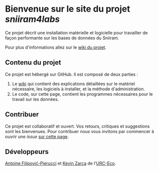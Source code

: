 # Bienvenue sur le site du projet *sniiram4labs*

Ce projet décrit une installation matérielle et logicielle pour travailler de façon performante sur les bases de données du Sniiram.

Pour plus d'informations allez sur le [wiki du projet](https://github.com/URC-Eco/sniiram4labs/wiki).

## Contenu du projet

Ce projet est hébergé sur GitHub. Il est composé de deux parties :

  1. Le [wiki](https://github.com/URC-Eco/sniiram4labs/wiki) qui contient des explications détaillées sur le matériel nécessaire, les logiciels à installer, et la méthode d'administration.
  2. Le code, sur cette page, contient les programmes nécessaires pour le travail sur les données.

## Contribuer

Ce projet est collaboratif et ouvert. Vos retours, critiques et suggestions sont les bienvenues. Pour contribuer nous vous invitons par commencer à ouvrir une *issue* [sur cette page](https://github.com/URC-Eco/sniiram4labs/issues).

## Développeurs

[Antoine Filipović-Pierucci](https://pierucci.org) et [Kevin Zarca](http://www.urc-eco.fr/Kevin-ZARCA,402) de l'[URC-Eco](http://www.urc-eco.fr).
